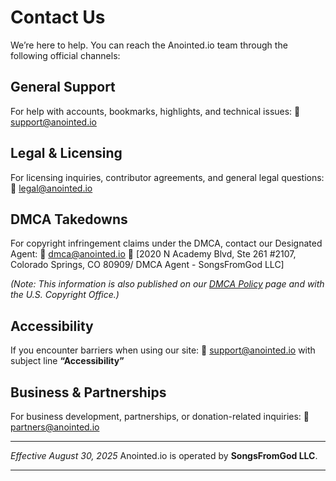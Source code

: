 # Contact Us

We’re here to help. You can reach the Anointed.io team through the following official channels:

## General Support

For help with accounts, bookmarks, highlights, and technical issues:
📩 [support@anointed.io](mailto:support@anointed.io)

## Legal & Licensing

For licensing inquiries, contributor agreements, and general legal questions:
📩 [legal@anointed.io](mailto:legal@anointed.io)

## DMCA Takedowns

For copyright infringement claims under the DMCA, contact our Designated Agent:
📩 [dmca@anointed.io](mailto:dmca@anointed.io)
📮 \[2020 N Academy Blvd, Ste 261 #2107, Colorado Springs, CO 80909/ DMCA Agent - SongsFromGod LLC]

*(Note: This information is also published on our [DMCA Policy](./DMCA.md) page and with the U.S. Copyright Office.)*

## Accessibility

If you encounter barriers when using our site:
📩 [support@anointed.io](mailto:support@anointed.io) with subject line **“Accessibility”**

## Business & Partnerships

For business development, partnerships, or donation-related inquiries:
📩 [partners@anointed.io](mailto:partners@anointed.io)

---

*Effective August 30, 2025*
Anointed.io is operated by **SongsFromGod LLC**.

---

